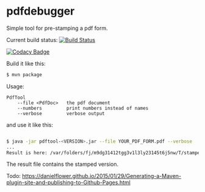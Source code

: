 # pdfdebugger

Simple tool for pre-stamping a pdf form.

Current build status: [![Build Status](https://travis-ci.org/koenighotze/pdfdebugger.svg?branch=master)](https://travis-ci.org/koenighotze/pdfdebugger)  

[![Codacy Badge](https://api.codacy.com/project/badge/Grade/2082d38336fa495c8a91851ebb297793)](https://www.codacy.com/app/david-schmitz-privat/pdfdebugger?utm_source=github.com&amp;utm_medium=referral&amp;utm_content=koenighotze/pdfdebugger&amp;utm_campaign=Badge_Grade)

Build it like this: 

```bash
$ mvn package
```

Usage:
```
PdfTool
    --file <PdfDoc>   the pdf document
    --numbers         print numbers instead of names
    --verbose         verbose output
```

and use it like this:

```bash

$ java -jar pdftool-<VERSION>.jar --file YOUR_PDF_FORM.pdf --verbose
...
Result is here: /var/folders/fj/m9dg31412tgg3v1l3ly23145t6j5nw/T/stamped8992316045665224650.pdf
```

The result file contains the stamped version.



Todo: https://danielflower.github.io/2015/01/29/Generating-a-Maven-plugin-site-and-publishing-to-Github-Pages.html